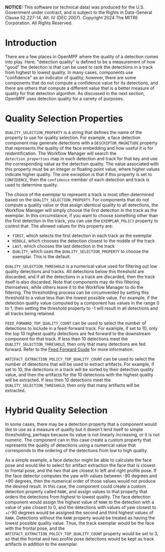 **NOTICE:** This software (or technical data) was produced for the U.S. Government under contract, and is subject to the
Rights in Data-General Clause 52.227-14, Alt. IV (DEC 2007). Copyright 2024 The MITRE Corporation. All Rights Reserved.

# Introduction

There are a few places in OpenMPF where the quality of a detection comes into play. Here, "detection quality" is defined
to be a measurement of how "good" the detection is that can be used to rank the detections in a track from highest to
lowest quality. In many cases, components use "confidence" as an indicator of quality; however, there are some
components that do not compute a confidence value for its detections, and there are others that compute a different
value that is a better measure of quality for that detection algorithm. As discussed in the next section, OpenMPF uses
detection quality for a variety of purposes.


# Quality Selection Properties

`QUALITY_SELECTION_PROPERTY` is a string that defines the name of the property to use for quality selection. For
example, a face detection component may generate detections with a `DESCRIPTOR_MAGNITUDE` property that represents the
quality of the face embedding and how useful it is for reidentification. The Workflow Manager will search the
`detection_properties` map in each detection and track for that key and use the corresponding value as the detection
quality. The value associated with this property must be an integer or floating point value, where higher values
indicate higher quality. The one exception is that if this property is set to `CONFIDENCE`, then the `confidence` member
of each detection and track is used to determine quality.

The choice of the exemplar to represent a track is most often determined based on the `QUALITY_SELECTION_PROPERTY`.
For components that do not compute a quality value or that assign identical quality to all detections, the
Workflow Manager will simply choose the first detection in the track as the exemplar. In this circumstance, if you want
to choose something other than the first detection in the track, you can use the `EXEMPLAR_POLICY` property to control
that. The allowed values for this property are:

- `FIRST`, which selects the first detection in each track as the exemplar
- `MIDDLE`, which chooses the detection closest to the middle of the track
- `LAST`, which chooses the last detection in the track
- `QUALITY`, which uses the `QUALITY_SELECTION_PROPERTY` to choose the exemplar. This is the default.


`QUALITY_SELECTION_THRESHOLD` is a numerical value used for filtering out low quality detections and tracks. All
detections below this threshold are discarded, and if all the detections in a track are discarded, then the track itself
is also discarded. Note that components may do this filtering themselves, while others leave it to the Workflow Manager
to do the filtering. The thresholding process can be circumvented by setting this threshold to a value less than the
lowest possible value. For example, if the detection quality value computed by a component has values in the range 0 to
1, then setting the threshold property to -1 will result in all detections and all tracks being retained.

`FEED_FORWARD_TOP_QUALITY_COUNT` can be used to select the number of detections to include in a feed-forward track. For
example, if set to 10, only the top 10 highest quality detections are fed forward to the downstream component for that
track. If less then 10 detections meet the `QUALITY_SELECTION_THRESHOLD`, then only that many detections are fed
forward. Refer to the [Feed Forward Guide](Feed-Forward-Guide/index.html) for more information.

`ARTIFACT_EXTRACTION_POLICY_TOP_QUALITY_COUNT` can be used to select the number of detections that will be used to
extract artifacts. For example, if set to 10, the detections in a track will be sorted by their detection quality value,
and then the artifacts for the 10 detections with the highest quality will be extracted. If less then 10 detections meet
the `QUALITY_SELECTION_THRESHOLD`, then only that many artifacts will be extracted.


# Hybrid Quality Selection

In some cases, there may be a detection property that a component would like to use as a measure of quality but it
doesn't lend itself to simple thresholding, perhaps because its value is not linearly increasing, or it is not numeric. The
component can in this case create a custom property that represents the quality of detections using a numerical value that
corresponds to the ordering of the detections from low to high quality.

As a simple example, a face detector might be able to calculate the face pose and would like to select for artifact
extraction the face that is closest to frontal pose, and the two that are closest to left and right profile pose. If the face
detector computes the yaw with values between -90 degrees and +90 degrees, then the numerical order of those values would
not produce the desired result. In this case, the component could create a custom detection property called `RANK`, and
assign values to that property that orders the detections from highest to lowest quality. The face detection component would
assign the highest value of `RANK` to the detection with a value of yaw closest to 0, and the detections with values of yaw
closest to +/-90 degrees would be assigned the second and third highest values of `RANK`. Detections without the `RANK`
property would be treated as having the lowest possible quality value. Thus, the track exemplar would be the face with the
frontal pose, and the `ARTIFACT_EXTRACTION_POLICY_TOP_QUALITY_COUNT` property would be set to 3, so that the frontal and
two profile pose detections would be kept as track artifacts in addition to the exemplar.

